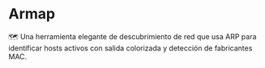 # Armap
🗺️ Una herramienta elegante de descubrimiento de red que usa ARP para identificar hosts activos con salida colorizada y detección de fabricantes MAC.
